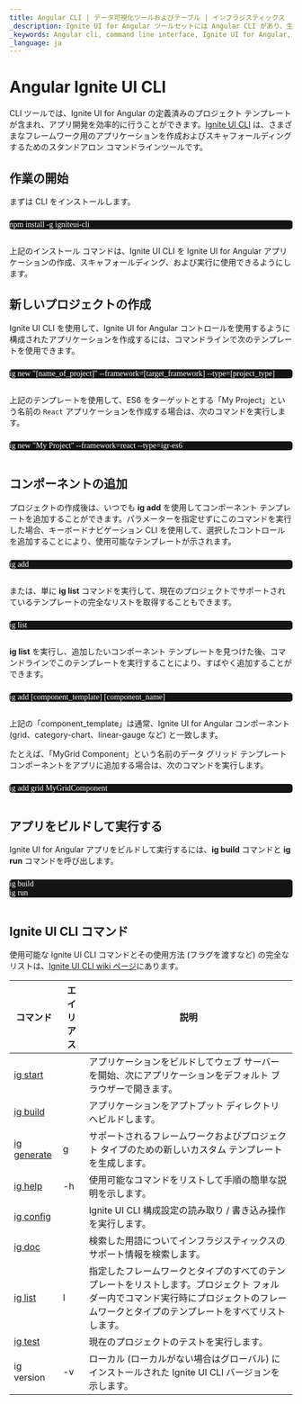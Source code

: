 ```yaml
---
title: Angular CLI | データ可視化ツールおよびテーブル | インフラジスティックス
_description: Ignite UI for Angular ツールセットには Angular CLI があり、生産性を高め、プロジェクトをすばやく開始できます。今すぐ Ignite UI for Angular アプリケーションを作成してください!
_keywords: Angular cli, command line interface, Ignite UI for Angular, Infragistics, コマンド ライン インターフェイス, インフラジスティックス
_language: ja
---
```


# Angular Ignite UI CLI

CLI ツールでは、Ignite UI for Angular の定義済みのプロジェクト テンプレートが含まれ、アプリ開発を効率的に行うことができます。<a href="https://github.com/IgniteUI/igniteui-cli/blob/master/README.md#generate-ignite-ui-for-react-project" target="_blank">Ignite UI CLI</a> は、さまざまなフレームワーク用のアプリケーションを作成およびスキャフォールディングするためのスタンドアロン コマンドラインツールです。

## 作業の開始

まずは CLI をインストールします。

<pre style="background:#141414;color:white;display:inline-block;padding:16x;margin-top:10px;font-family:'Consolas';border-radius:5px;width:100%">
npm install -g igniteui-cli
</pre>

上記のインストール コマンドは、Ignite UI CLI を Ignite UI for Angular アプリケーションの作成、スキャフォールディング、および実行に使用できるようにします。

## 新しいプロジェクトの作成

Ignite UI CLI を使用して、Ignite UI for Angular コントロールを使用するように構成されたアプリケーションを作成するには、コマンドラインで次のテンプレートを使用できます。

<pre style="background:#141414;color:white;display:inline-block;padding:16x;margin-top:10px;font-family:'Consolas';border-radius:5px;width:100%">
ig new "[name_of_project]" --framework=[target_framework] --type=[project_type]
</pre>

上記のテンプレートを使用して、ES6 をターゲットとする「My Project」という名前の `React` アプリケーションを作成する場合は、次のコマンドを実行します。

<pre style="background:#141414;color:white;display:inline-block;padding:16x;margin-top:10px;font-family:'Consolas';border-radius:5px;width:100%">
ig new "My Project" --framework=react --type=igr-es6
</pre>

## コンポーネントの追加

プロジェクトの作成後は、いつでも **ig add** を使用してコンポーネント テンプレートを追加することができます。パラメーターを指定せずにこのコマンドを実行した場合、キーボードナビゲーション CLI を使用して、選択したコントロールを追加することにより、使用可能なテンプレートが示されます。

<pre style="background:#141414;color:white;display:inline-block;padding:16x;margin-top:10px;font-family:'Consolas';border-radius:5px;width:100%">
ig add
</pre>

または、単に **ig list** コマンドを実行して、現在のプロジェクトでサポートされているテンプレートの完全なリストを取得することもできます。

<pre style="background:#141414;color:white;display:inline-block;padding:16x;margin-top:10px;font-family:'Consolas';border-radius:5px;width:100%">
ig list
</pre>

**ig list** を実行し、追加したいコンポーネント テンプレートを見つけた後、コマンドラインでこのテンプレートを実行することにより、すばやく追加することができます。

<pre style="background:#141414;color:white;display:inline-block;padding:16x;margin-top:10px;font-family:'Consolas';border-radius:5px;width:100%">
ig add [component_template] [component_name]
</pre>

上記の「component\_template」は通常、Ignite UI for Angular コンポーネント (grid、category-chart、linear-gauge など) と一致します。

たとえば、「MyGrid Component」という名前のデータ グリッド テンプレート コンポーネントをアプリに追加する場合は、次のコマンドを実行します。

<pre style="background:#141414;color:white;display:inline-block;padding:16x;margin-top:10px;font-family:'Consolas';border-radius:5px;width:100%">
ig add grid MyGridComponent
</pre>

## アプリをビルドして実行する

Ignite UI for Angular アプリをビルドして実行するには、**ig build** コマンドと **ig run** コマンドを呼び出します。

<pre style="background:#141414;color:white;display:inline-block;padding:16x;margin-top:10px;font-family:'Consolas';border-radius:5px;width:100%">
ig build
ig run
</pre>

## Ignite UI CLI コマンド

使用可能な Ignite UI CLI コマンドとその使用方法 (フラグを渡すなど) の完全なリストは、[Ignite UI CLI wiki ページ](https://github.com/IgniteUI/igniteui-cli/wiki)にあります。

| コマンド                                                                  | エイリアス | 説明                                                                                           |
| --------------------------------------------------------------------- | ----- | -------------------------------------------------------------------------------------------- |
| [ig start](https://github.com/IgniteUI/igniteui-cli/wiki/start)       |       | アプリケーションをビルドしてウェブ サーバーを開始、次にアプリケーションをデフォルト ブラウザーで開きます。                                       |
| [ig build](https://github.com/IgniteUI/igniteui-cli/wiki/build)       |       | アプリケーションをアプトプット ディレクトリへビルドします。                                                               |
| [ig generate](https://github.com/IgniteUI/igniteui-cli/wiki/generate) | g     | サポートされるフレームワークおよびプロジェクト タイプのための新しいカスタム テンプレートを生成します。                                         |
| [ig help](https://github.com/IgniteUI/igniteui-cli/wiki/help)         | -h    | 使用可能なコマンドをリストして手順の簡単な説明を示します。                                                                |
| [ig config](https://github.com/IgniteUI/igniteui-cli/wiki/config)     |       | Ignite UI CLI 構成設定の読み取り / 書き込み操作を実行します。                                                      |
| [ig doc](https://github.com/IgniteUI/igniteui-cli/wiki/doc)           |       | 検索した用語についてインフラジスティックスのサポート情報を検索します。                                                          |
| [ig list](https://github.com/IgniteUI/igniteui-cli/wiki/list)         | l     | 指定したフレームワークとタイプのすべてのテンプレートをリストします。プロジェクト フォルダー内でコマンド実行時にプロジェクトのフレームワークとタイプのテンプレートをすべてリストします。 |
| [ig test](https://github.com/IgniteUI/igniteui-cli/wiki/test)         |       | 現在のプロジェクトのテストを実行します。                                                                         |
| ig version                                                            | -v    | ローカル (ローカルがない場合はグローバル) にインストールされた Ignite UI CLI バージョンを示します。                                  |
